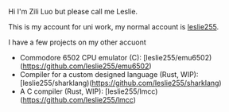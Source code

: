 Hi I'm Zili Luo but please call me Leslie.

This is my account for uni work, my normal account is [leslie255](https://github.com/leslie255).

I have a few projects on my other accuont
- Commodore 6502 CPU emulator (C): [leslie255/emu6502)(https://github.com/leslie255/emu6502)
- Compiler for a custom designed language (Rust, WIP): [leslie255/sharklang)(https://github.com/leslie255/sharklang)
- A C compiler (Rust, WIP): [leslie255/lmcc)(https://github.com/leslie255/lmcc)
